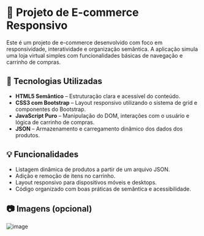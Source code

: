 # 🛒 Projeto de E-commerce Responsivo

Este é um projeto de e-commerce desenvolvido com foco em responsividade, interatividade e organização semântica. A aplicação simula uma loja virtual simples com funcionalidades básicas de navegação e carrinho de compras.

## 🔧 Tecnologias Utilizadas

- **HTML5 Semântico** – Estruturação clara e acessível do conteúdo.
- **CSS3 com Bootstrap** – Layout responsivo utilizando o sistema de grid e componentes do Bootstrap.
- **JavaScript Puro** – Manipulação do DOM, interações com o usuário e lógica de carrinho de compras.
- **JSON** – Armazenamento e carregamento dinâmico dos dados dos produtos.

## 💡 Funcionalidades

- Listagem dinâmica de produtos a partir de um arquivo JSON.
- Adição e remoção de itens no carrinho.
- Layout responsivo para dispositivos móveis e desktops.
- Código organizado com boas práticas de semântica e acessibilidade.

## 📷 Imagens (opcional)
![image](https://github.com/user-attachments/assets/5efbdc4f-9472-45d4-9aa1-a42bdc2f7c38)

